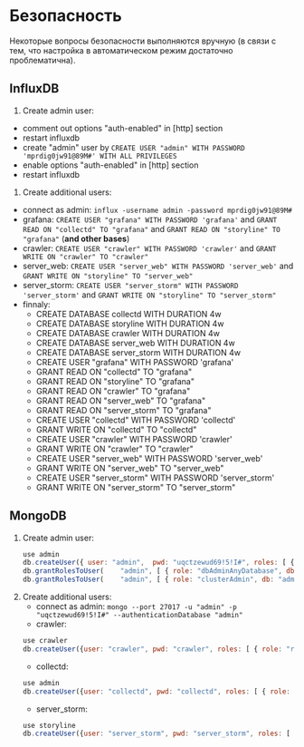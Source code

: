 # Безопасность

Некоторые вопросы безопасности выполняются вручную (в связи с тем, что настройка в автоматическом режим достаточно проблематична).

## InfluxDB

1. Create admin user:
  - comment out options "auth-enabled" in [http] section
  - restart influxdb
  - create "admin" user by `CREATE USER "admin" WITH PASSWORD 'mprdig0jw91@89M#' WITH ALL PRIVILEGES`
  - enable options "auth-enabled" in [http] section
  - restart influxdb
1. Create additional users:
  - connect as admin: `influx -username admin -password mprdig0jw91@89M#`
  - grafana: `CREATE USER "grafana" WITH PASSWORD 'grafana'` and `GRANT READ ON "collectd" TO "grafana"` and `GRANT READ ON "storyline" TO "grafana"` (**and other bases**)
  - crawler: `CREATE USER "crawler" WITH PASSWORD 'crawler'` and `GRANT WRITE ON "crawler" TO "crawler"`
  - server_web: `CREATE USER "server_web" WITH PASSWORD 'server_web'` and `GRANT WRITE ON "storyline" TO "server_web"`
  - server_storm: `CREATE USER "server_storm" WITH PASSWORD 'server_storm'` and `GRANT WRITE ON "storyline" TO "server_storm"`
  - finnaly:
	- CREATE DATABASE collectd WITH DURATION 4w
	- CREATE DATABASE storyline WITH DURATION 4w
	- CREATE DATABASE crawler WITH DURATION 4w
	- CREATE DATABASE server_web WITH DURATION 4w
	- CREATE DATABASE server_storm WITH DURATION 4w
	- CREATE USER "grafana" WITH PASSWORD 'grafana'
	- GRANT READ ON "collectd" TO "grafana"
	- GRANT READ ON "storyline" TO "grafana"
	- GRANT READ ON "crawler" TO "grafana"
	- GRANT READ ON "server_web" TO "grafana"
	- GRANT READ ON "server_storm" TO "grafana"
	- CREATE USER "collectd" WITH PASSWORD 'collectd'
	- GRANT WRITE ON "collectd" TO "collectd"
	- CREATE USER "crawler" WITH PASSWORD 'crawler'
	- GRANT WRITE ON "crawler" TO "crawler"
	- CREATE USER "server_web" WITH PASSWORD 'server_web'
	- GRANT WRITE ON "server_web" TO "server_web"
	- CREATE USER "server_storm" WITH PASSWORD 'server_storm'
	- GRANT WRITE ON "server_storm" TO "server_storm"




## MongoDB
1. Create admin user:
	```js
	use admin
	db.createUser({ user: "admin", 	pwd: "uqctzewud69!5!I#", roles: [ { role: "userAdminAnyDatabase", db: "admin" } ]})
	db.grantRolesToUser(    "admin", [ { role: "dbAdminAnyDatabase", db: "admin" } ] )
	db.grantRolesToUser(    "admin", [ { role: "clusterAdmin", db: "admin" } ] )
	```
1. Create additional users:
    - connect as admin: `mongo --port 27017 -u "admin" -p "uqctzewud69!5!I#" --authenticationDatabase "admin"`
    - crawler:
	```js
	use crawler
	db.createUser({user: "crawler", pwd: "crawler", roles: [ { role: "readWrite", db: "crawler" }]})
	```
    - collectd:
	```js
	use admin
	db.createUser({user: "collectd", pwd: "collectd", roles: [ { role: "readAnyDatabase", db: "admin" }, { role: "clusterMonitor", db: "admin" } ]});
	```
	- server_storm:
	```js
	use storyline
	db.createUser({user: "server_storm", pwd: "server_storm", roles: [ { role: "readWrite", db: "crawler" }, { role: "readWrite", db: "storyline" } ]});
	```
